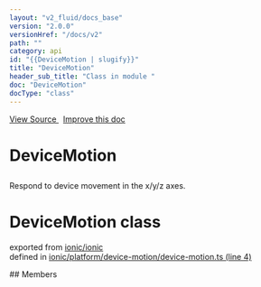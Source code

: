 ```yaml
---
layout: "v2_fluid/docs_base"
version: "2.0.0"
versionHref: "/docs/v2"
path: ""
category: api
id: "{{DeviceMotion | slugify}}"
title: "DeviceMotion"
header_sub_title: "Class in module "
doc: "DeviceMotion"
docType: "class"
---
```



<div class="improve-docs">
  <a href='http://github.com/driftyco/ionic2/tree/master/ionic/platform/device-motion/device-motion.ts#L3'>
    View Source
  </a>
  &nbsp;
  <a href='http://github.com/driftyco/ionic2/edit/master/ionic/platform/device-motion/device-motion.ts#L3'>
    Improve this doc
  </a>
</div>




<h1 class="api-title">

  DeviceMotion



</h1>





<p>Respond to device movement in the x/y/z axes.</p>


<h1 class="class export">DeviceMotion <span class="type">class</span></h1>
<p class="module">exported from <a href='undefined'>ionic/ionic</a><br/>
defined in <a href="https://github.com/driftyco/ionic2/tree/master/ionic/platform/device-motion/device-motion.ts#L4-L115">ionic/platform/device-motion/device-motion.ts (line 4)</a>
</p>
## Members

